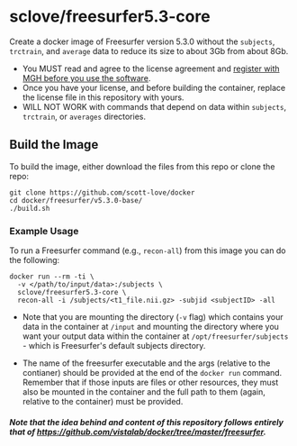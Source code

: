 # sclove/freesurfer5.3-core

Create a docker image of Freesurfer version 5.3.0 without the ```subjects```, ```trctrain```, and ```average``` data to reduce its size to about 3Gb from about 8Gb.

- You MUST read and agree to the license agreement and [register with MGH before you use the software](https://surfer.nmr.mgh.harvard.edu/registration.html).
- Once you have your license, and before building the container, replace the license file in this repository with yours.
- WILL NOT WORK with commands that depend on data within ```subjects```, ```trctrain```, or ```averages``` directories.

## Build the Image
To build the image, either download the files from this repo or clone the repo:
```
git clone https://github.com/scott-love/docker
cd docker/freesurfer/v5.3.0-base/
./build.sh
```
### Example Usage ###
To run a Freesurfer command (e.g., ```recon-all```) from this image you can do the following:
```
docker run --rm -ti \
  -v </path/to/input/data>:/subjects \
  sclove/freesurfer5.3-core \
  recon-all -i /subjects/<t1_file.nii.gz> -subjid <subjectID> -all
```
* Note that you are mounting the directory (```-v``` flag) which contains your data in the container at ```/input``` and mounting the directory where you want your output data within the container at ```/opt/freesurfer/subjects``` - which is Freesurfer's default subjects directory.

* The name of the freesurfer executable and the args (relative to the contianer) should be provided at the end of the ```docker run``` command. Remember that if those inputs are files or other resources, they must also be mounted in the container and the full path to them (again, relative to the container) must be provided.

##### Note that the idea behind and content of this repository follows entirely that of https://github.com/vistalab/docker/tree/master/freesurfer.
